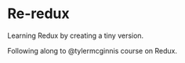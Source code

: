 # Re-redux

Learning Redux by creating a tiny version.

Following along to @tylermcginnis course on Redux.
